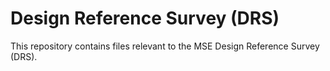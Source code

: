 # Design Reference Survey (DRS)

This repository contains files relevant to the MSE Design Reference Survey (DRS).
